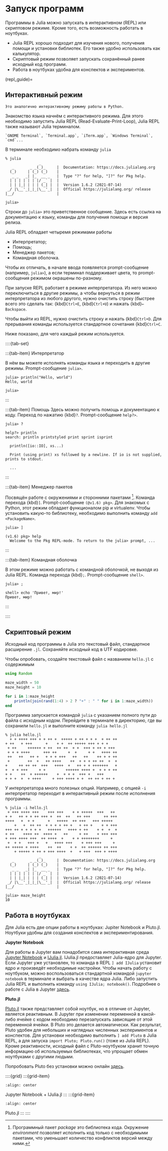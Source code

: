 # Запуск программ

Программы в Julia можно запускать в интерактивном (REPL) или скриптовом режиме.
Кроме того, есть возможность работать в ноутбуках.

- Julia REPL хорошо подходит для изучения нового, получения помощи и установки библиотек.
Его также удобно использовать как калькулятор.
- Скриптовый режим позволяет запускать сохранённый ранее исходный код программ.
- Работа в ноутбуках удобна для конспектов и экспериментов.

(repl_guide)=
## Интерактивный режим

```{margin}
Это аналогично интерактивному режиму работы в Python.
```
Знакомство языка начнём с интерактивного режима.
Для этого необходимо запустить Julia REPL (Read-Evaluate-Print-Loop), Julia REPL также называют Julia терминалом.

```{margin}
`GNOME Terminal`, `Terminal.app`, `iTerm.app`, `Windows Terminal`, `cmd`...
```
В терминале необходимо набрать команду `julia`

```console
% julia
               _
   _       _ _(_)_     |  Documentation: https://docs.julialang.org
  (_)     | (_) (_)    |
   _ _   _| |_  __ _   |  Type "?" for help, "]?" for Pkg help.
  | | | | | | |/ _` |  |
  | | |_| | | | (_| |  |  Version 1.6.2 (2021-07-14)
 _/ |\__'_|_|_|\__'_|  |  Official https://julialang.org/ release
|__/                   |

julia>
```

Строки до `julia>` это приветственное сообщение.
Здесь есть ссылка на документацию к языку, команды для получения помощи и версия релиза.

Julia REPL обладает четыремя режимами работы

- Интерпретатор;
- Помощь;
- Менеджер пакетов;
- Командная оболочка.

Чтобы их отличать, в начале ввода появляется prompt-сообщение (например, `julia>`), а если терминал поддерживает цвета, то prompt-сообщения режимом окрашены по-разному.

При запуске REPL работает в режиме интерпретатора.
Из него можно переключиться в другие режимы, а чтобы вернуться в режим интерпретатора из любого другого, нужно очистить строку (быстрее всего это сделать так: {kbd}`Ctrl+E`, {kbd}`Ctrl+U`) и нажать {kbd}`← Backspace`.

Чтобы выйти из REPL, нужно очистить строку и нажать {kbd}`Ctrl+D`.
Для прерывания команды используется стандартное сочетания {kbd}`Ctrl+C`.

Ниже показано, для чего каждый режим используется.

::::{tab-set}

:::{tab-item} Интерпретатор

В нём вы можете исполнять команды языка и переходить в другие режимы. Prompt-сообщение `julia>`.

```julia-repl
julia> println("Hello, world")
Hello, world

julia>
```
:::

:::{tab-item} Помощь
Здесь можно получить помощь и документацию к коду. Переход по нажатию {kbd}`?`. Prompt-сообщение `help?>`.

```julia-repl
julia> ?

help?> println
search: println printstyled print sprint isprint

  println([io::IO], xs...)

  Print (using print) xs followed by a newline. If io is not supplied, prints to stdout.

  ...
```
:::

:::{tab-item} Менеджер пакетов

Посвящён работе c окружениями и сторонними пакетами [^pkgenv].
Команда перехода {kbd}`]`.
Prompt-сообщение `(@v1.6) pkg>`.
Для знакомых с Python, этот режим обладает функционалом pip и virtualenv.
Чтобы установить какую-то библиотеку, необходимо выполнить команду `add <PackageName>`.

[^pkgenv]: Программный пакет *package* это библиотека кода. Окружение *environment* позволяет исполнить код только с необходимыми пакетами, что уменьшает количество конфликтов версий между ними.

```julia-repl
julia> ]

(v1.6) pkg> help
  Welcome to the Pkg REPL-mode. To return to the julia> prompt, ...
```

:::

:::{tab-item} Командная оболочка

В этом режиме можно работать с командной оболочкой, не выходя из Julia REPL. Команда перехода {kbd}`;`. Prompt-сообщение `shell>`.

```julia-repl
julia> ;

shell> echo 'Привет, мир!'
Привет, мир!
```
:::

::::

## Скриптовый режим

Исходный код программы в Julia это текстовый файл, стандартное расширение `.jl`. Сохраняйте исходный код в UTF кодировке.

Чтобы опробовать, создайте текстовый файл с названием `hello.jl` с содержимым

```julia
using Random

maze_width = 50
maze_height = 10

for i in 1:maze_height
    println(join(rand(1:4) > 2 ? "+" : " " for i in 1:maze_width))
end
```

Программа запускается командой `julia` с указанием полного пути до файла с исходным кодом.
Перейдите в терминале в директорию, где вы сохранили `hello.jl` и выполните команду `julia hello.jl`

```console
% julia hello.jl
  + + ++++ +++ + + ++ +  +++++ + ++ + + +  + ++ ++
+ ++   + +++      +    + +  ++ +++++ +++ + + +    
 + ++     ++++++ + ++  ++ ++  + +  +++ + ++ + +++ 
 + + + ++++      +++ ++     +  +     + +   ++++ ++
 ++   ++   ++ +   + + + +++   ++   ++    ++ + + ++
 +        ++  +   ++ ++++    ++  + + + ++ ++  +  +
+     ++ ++ ++  +++   ++++  +   ++ + + +++++++   +
+  + + +++     + +         ++++++ ++++ +  + + + ++
+ +    ++  + ++++++    +  + + +  +++ +   +++      
+ + +  +  + ++++     + +++ ++++ + +  ++ ++ + ++ + 
```

У интерпретатора много полезных опций.
Например, с опцией `-i` интерпретатор переходит в интерактивный режим после исполнения программы.

```console
% julia -i hello.jl
 + +++ ++++ +++    +++ +++    + + +++++  +++   ++ 
+ +   ++ + + ++ +++ +  ++  ++   ++ +++      ++ +++
++++   +  + +      +   +++++  ++ +++   +++ +++++  
    +   +  ++ ++  + + + + ++ +   + ++ +    + + +++
+++ ++ + + + + +   ++++++   ++++ + ++    + +  +  +
+ ++    ++++ ++  ++++ +   ++     + ++    + +++ +++
+ +++ ++++ +++  ++ ++++  +    + + ++++++++     +  
 +  + +   +++ +   +   ++++ +++    + +++ +++     + 
++ +++++ + ++++    ++  ++    + +  ++ ++++++ ++ +++
    + +++++ + ++ + +++ ++++  +   + +++  +++ + ++++
               _
   _       _ _(_)_     |  Documentation: https://docs.julialang.org
  (_)     | (_) (_)    |
   _ _   _| |_  __ _   |  Type "?" for help, "]?" for Pkg help.
  | | | | | | |/ _` |  |
  | | |_| | | | (_| |  |  Version 1.6.2 (2021-07-14)
 _/ |\__'_|_|_|\__'_|  |  Official https://julialang.org/ release
|__/                   |

julia> maze_height
10
```

## Работа в ноутбуках

Для Julia есть две опции работы в ноутбуках: Jupiter Notebook и Pluto.jl.
Ноутбуки удобны для создания конспектов и экспериментирования.

**Jupyter Notebook**

Для работы в Jupyter вам понадобится сама интерактивная среда [Jupyter Notebook](https://jupyter.org/) и [IJulia.jl](https://github.com/JuliaLang/IJulia.jl).
IJulia.jl предоставляет Julia-ядро для Jupyter.
Если Jupyter уже установлен, то команда в REPL `] add IJulia` установит ядро и произведёт необходимые настройки.
Чтобы начать работу с ноутбуком, можно воспользоваться стандартной командой `jupyter notebook` в терминале и выбрать в качестве ядра Julia.
Либо запустить Julia REPL и выполнить команду `using IJulia; notebook()`.
Подробнее о работе с Julia в Jupyter [здесь](https://github.com/JuliaLang/IJulia.jl).

**Pluto.jl**

[Pluto.jl](https://plutojl.org/) также представляет собой ноутбук, но в отличие от Jupyter, является реактивным.
В Jupyter при изменении переменной в какой-либо ячейке с кодом необходимо перезапускать зависящие от этой переменной ячейки.
В Pluto это делается автоматически.
Как результат, Pluto удобен для небольших и наглядных численных экспериментов и конспектов.
Для установки необходимо выполнить `] add Pluto` в Julia REPL, а для запуска `import Pluto; Pluto.run()` (тоже из Julia REPL).
Кроме реактивности, исходный файл с Pluto-ноутбуком хранит точную информацию об используемых библиотеках, что упрощает обмен ноутбуками с другими людьми.

Попробовать Pluto без установки можно онлайн [здесь](https://featured.plutojl.org/basic/getting%20started).

::::{grid}
:::{grid-item}
```{image} images/ijulia-example.png
:align: center
```
Jupyter Notebook + IJulia.jl
:::
:::{grid-item}
```{image} images/pluto-example.png
:align: center
```
Pluto.jl
:::
::::
